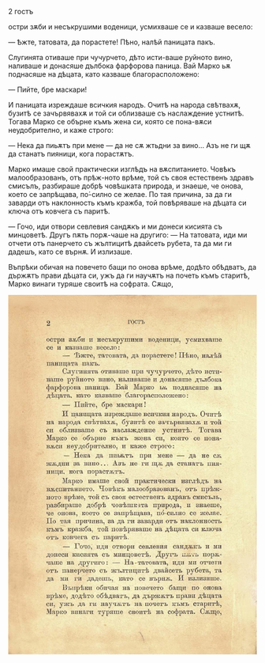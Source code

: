 ﻿2	гостъ

остри зѫби и несъкрушими воденици, усмихваше се и казваше весело:

— Ѣжте, татовата, да порастете! Пѣно, налѣй паницата пакъ.

Слугинята отиваше при чучурчето, дѣто исти-ваше руйното вино, наливаше и донасяше дълбока фарфорова паница. Вай Марко ьѫ поднасяше на дѣцата, като казваше благорасположено:

— Пийте, бре маскари!

И паницата изреждаше всичкия народъ. Очитѣ на народа свѣтвахѫ, бузитѣ се зачървявахѫ и той си облизваше съ наслаждение устнитѣ. Тогава Марко се обърне къмъ жена си, която се пона-вѫси неудобрително, и каже строго:

— Нека да пиьѫтъ при мене — да не сѫ жтьдни за вино... Азъ не ги щѫ да станатъ пияници, кога порастѫтъ.

Марко имаше свой практически изглѣдъ на вѫспитанието. Човѣкъ малообразованъ, отъ прѣж-ното врѣме, той съ своя естественъ здравъ смисълъ, разбираше добрѣ човѣшката природа, и знаеше, че онова, което се запрѣщава, по́-силно се желае. По тая причина, за да ги заварди отъ наклонность къмъ кражба, той повѣряваше на дѣцата си ключа отъ ковчега съ паритѣ.

— Гочо, иди отвори севлевия сандѫкъ и ми донеси кисията съ минцоветѣ. Другъ пѫть порѫ-чаше на другиго: — На татовата, иди ми отчети отъ панерчето съ жълтицитѣ двайсеть рубета, та да ми ги дадешъ, като се върнѫ. И излизаше.

Въпрѣки обичая на повечето бащи по онова врѣме, додѣто обѣдватъ, да държѫтъ прави дѣцата си, ужъ да ги научѫтъ на почеть къмъ старитѣ, Марко винаги туряше своитѣ на софрата. Сѫщо,

![original](../images/009.jpg)

